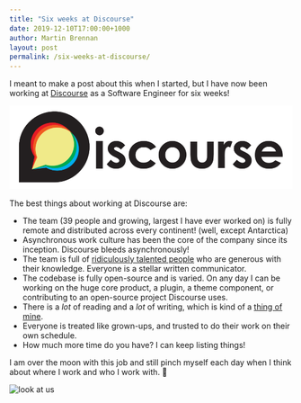 ```yaml
---
title: "Six weeks at Discourse"
date: 2019-12-10T17:00:00+1000
author: Martin Brennan
layout: post
permalink: /six-weeks-at-discourse/
---
```


I meant to make a post about this when I started, but I have now been working at [Discourse](https://discourse.org/) as a Software Engineer for six weeks!

![discourse logo](/images/discourse.jpg)

The best things about working at Discourse are:

* The team (39 people and growing, largest I have ever worked on) is fully remote and distributed across every continent! (well, except Antarctica)
* Asynchronous work culture has been the core of the company since its inception. Discourse bleeds asynchronously!
* The team is full of [ridiculously talented people](https://www.discourse.org/team) who are generous with their knowledge. Everyone is a stellar written communicator.
* The codebase is fully open-source and is varied. On any day I can be working on the huge core product, a plugin, a theme component, or contributing to an open-source project Discourse uses.
* There is a _lot_ of reading and a _lot_ of writing, which is kind of a [thing of mine](https://writing.martin-brennan.com).
* Everyone is treated like grown-ups, and trusted to do their work on their own schedule.
* How much more time do you have? I can keep listing things!

I am over the moon with this job and still pinch myself each day when I think about where I work and who I work with. 🌟

![look at us](/images/heylookatus.gif)